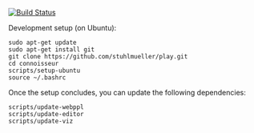 [![Build Status](https://travis-ci.org/stuhlmueller/play.svg?branch=gh-pages)](https://travis-ci.org/stuhlmueller/play)

Development setup (on Ubuntu):

~~~~
sudo apt-get update
sudo apt-get install git
git clone https://github.com/stuhlmueller/play.git
cd connoisseur
scripts/setup-ubuntu
source ~/.bashrc
~~~~

Once the setup concludes, you can update the following dependencies:

~~~~
scripts/update-webppl
scripts/update-editor
scripts/update-viz
~~~~
